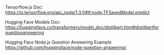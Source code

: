 Tensorflow.js Doc:
<https://js.tensorflow.org/api_node/1.3.1/#tf.node.TFSavedModel.predict>

Hugging Face Models Doc:
<https://huggingface.co/transformers/model_doc/distilbert.html#distilbertforquestionanswering>



Hugging Face Node.js Question Answering Example
<https://github.com/huggingface/node-question-answering/>
